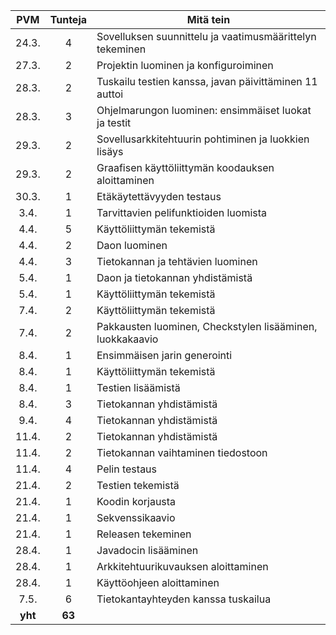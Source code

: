 PVM | Tunteja | Mitä tein
:----:|:----:|--------------------
24.3.| 4 | Sovelluksen suunnittelu ja vaatimusmäärittelyn tekeminen
27.3.| 2 | Projektin luominen ja konfiguroiminen
28.3.|2|Tuskailu testien kanssa, javan päivittäminen 11 auttoi
28.3.|3|Ohjelmarungon luominen: ensimmäiset luokat ja testit
29.3.|2|Sovellusarkkitehtuurin pohtiminen ja luokkien lisäys
29.3.|2| Graafisen käyttöliittymän koodauksen aloittaminen
30.3.|1| Etäkäytettävyyden testaus
3.4.|1| Tarvittavien pelifunktioiden luomista
4.4. |5| Käyttöliittymän tekemistä
4.4. |2| Daon luominen
4.4. |3| Tietokannan ja tehtävien luominen
5.4. |1| Daon ja tietokannan yhdistämistä
5.4. |1| Käyttöliittymän tekemistä
7.4. |2| Käyttöliittymän tekemistä
7.4. |2| Pakkausten luominen, Checkstylen lisääminen, luokkakaavio
8.4.|1| Ensimmäisen jarin generointi
8.4.|1| Käyttöliittymän tekemistä
8.4. |1| Testien lisäämistä
8.4. |3| Tietokannan yhdistämistä
9.4. |4| Tietokannan yhdistämistä
11.4.|2| Tietokannan yhdistämistä
11.4.|2| Tietokannan vaihtaminen tiedostoon
11.4.|4| Pelin testaus
21.4.|2| Testien tekemistä
21.4.|1| Koodin korjausta
21.4.|1| Sekvenssikaavio
21.4.|1| Releasen tekeminen
28.4.|1| Javadocin lisääminen
28.4.|1| Arkkitehtuurikuvauksen aloittaminen
28.4. |1| Käyttöohjeen aloittaminen
7.5.|6| Tietokantayhteyden kanssa tuskailua
**yht** | **63** |
